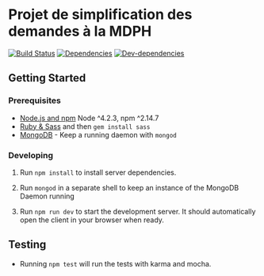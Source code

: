 Projet de simplification des demandes à la MDPH
================================================


[![Build Status](https://circleci.com/gh/sgmap/impact.svg?style=svg)](https://circleci.com/gh/sgmap/impact)
[![Dependencies](https://david-dm.org/sgmap/impact.svg)](https://david-dm.org/sgmap/impact#info=dependencies&view=table)
[![Dev-dependencies](https://david-dm.org/sgmap/impact/dev-status.svg)](https://david-dm.org/sgmap/impact#info=devDependencies&view=table)

## Getting Started

### Prerequisites

- [Node.js and npm](nodejs.org) Node ^4.2.3, npm ^2.14.7
- [Ruby & Sass](https://www.ruby-lang.org) and then `gem install sass`
- [MongoDB](https://www.mongodb.org/) - Keep a running daemon with `mongod`

### Developing

1. Run `npm install` to install server dependencies.

2. Run `mongod` in a separate shell to keep an instance of the MongoDB Daemon running

3. Run `npm run dev` to start the development server. It should automatically open the client in your browser when ready.

## Testing

- Running `npm test` will run the tests with karma and mocha.
